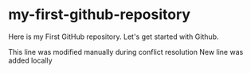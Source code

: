 # my-first-github-repository

Here is my First GitHub repository. Let's get started with Github.

This line was modified manually during conflict resolution
New line was added locally
